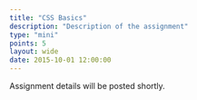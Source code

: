 ```yaml
---
title: "CSS Basics"
description: "Description of the assignment"
type: "mini"
points: 5
layout: wide
date: 2015-10-01 12:00:00
---
```


Assignment details will be posted shortly.